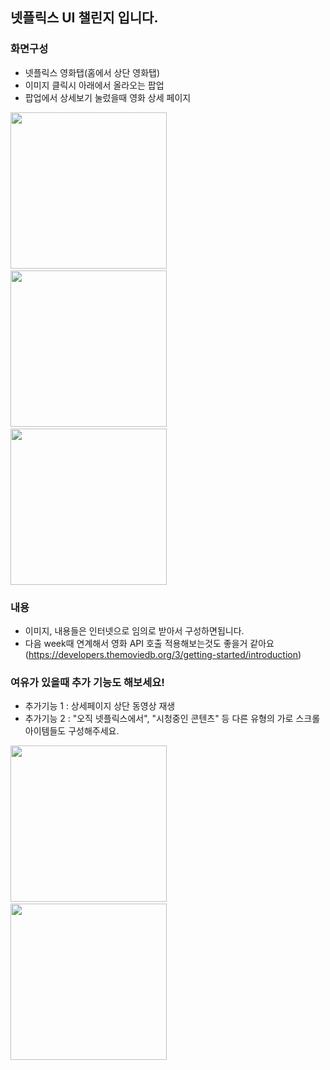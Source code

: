 ## 넷플릭스 UI 챌린지 입니다.
### 화면구성
- 넷플릭스 영화탭(홈에서 상단 영화탭)
- 이미지 클릭시 아래에서 올라오는 팝업
- 팝업에서 상세보기 눌렀을때 영화 상세 페이지
<p>
<img src = "https://user-images.githubusercontent.com/93248880/200551022-f0069734-fec9-4a7d-a999-39bcfce8b0f4.jpeg" width=250>&nbsp;&nbsp;&nbsp;&nbsp;
<img src = "https://user-images.githubusercontent.com/93248880/200553647-88d15bf9-bd96-4aa9-9866-793b798dbe92.jpeg" width=250>&nbsp;&nbsp;&nbsp;&nbsp;
<img src = "https://user-images.githubusercontent.com/93248880/200551118-96025bb9-6302-4ee3-819a-5dfe116dc43e.jpeg" width=250>

### 내용
- 이미지, 내용들은 인터넷으로 임의로 받아서 구성하면됩니다.
- 다음 week때 연계해서 영화 API 호출 적용해보는것도 좋을거 같아요(https://developers.themoviedb.org/3/getting-started/introduction)

### 여유가 있을때 추가 기능도 해보세요!
- 추가기능 1 : 상세페이지 상단 동영상 재생
- 추가기능 2 : "오직 넷플릭스에서", "시청중인 콘텐츠" 등 다른 유형의 가로 스크롤 아이템들도 구성해주세요.

<img src = "https://user-images.githubusercontent.com/93248880/200554200-627f73fa-c072-4d7c-9cdb-2ca771887b3e.jpeg" width=250>&nbsp;&nbsp;&nbsp;&nbsp;
<img src = "https://user-images.githubusercontent.com/93248880/200554269-21235641-a0d2-4c32-9200-733da5eed1b7.jpeg" width=250>
